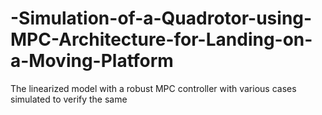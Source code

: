 # -Simulation-of-a-Quadrotor-using-MPC-Architecture-for-Landing-on-a-Moving-Platform
The linearized model with a robust MPC controller with various cases simulated to verify the same
